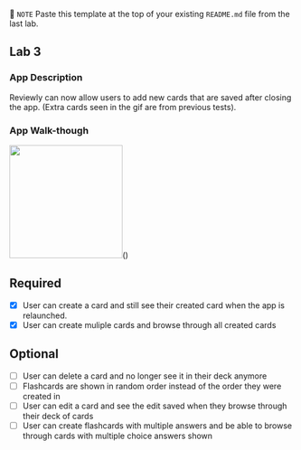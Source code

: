 📝 `NOTE` Paste this template at the top of your existing `README.md` file from the last lab.

## Lab 3

### App Description
Reviewly can now allow users to add new cards that are saved after closing the app. 
(Extra cards seen in the gif are from previous tests).

### App Walk-though

<img src="https://user-images.githubusercontent.com/72318904/160156473-79f5108f-e953-4f9d-8c0f-e0e6cb237e27.gif" width=200>()<br>

## Required
- [x] User can create a card and still see their created card when the app is relaunched.
- [x] User can create muliple cards and browse through all created cards

## Optional
- [ ] User can delete a card and no longer see it in their deck anymore
- [ ] Flashcards are shown in random order instead of the order they were created in
- [ ] User can edit a card and see the edit saved when they browse through their deck of cards
- [ ] User can create flashcards with multiple answers and be able to browse through cards with multiple choice answers shown
